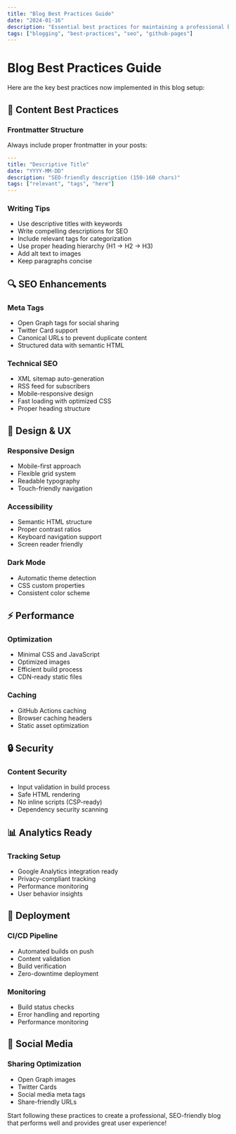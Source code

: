 ```yaml
---
title: "Blog Best Practices Guide"
date: "2024-01-16"
description: "Essential best practices for maintaining a professional blog with GitHub Pages"
tags: ["blogging", "best-practices", "seo", "github-pages"]
---
```


# Blog Best Practices Guide

Here are the key best practices now implemented in this blog setup:

## 📝 Content Best Practices

### Frontmatter Structure
Always include proper frontmatter in your posts:

```yaml
---
title: "Descriptive Title"
date: "YYYY-MM-DD"
description: "SEO-friendly description (150-160 chars)"
tags: ["relevant", "tags", "here"]
---
```

### Writing Tips
- Use descriptive titles with keywords
- Write compelling descriptions for SEO
- Include relevant tags for categorization
- Use proper heading hierarchy (H1 → H2 → H3)
- Add alt text to images
- Keep paragraphs concise

## 🔍 SEO Enhancements

### Meta Tags
- Open Graph tags for social sharing
- Twitter Card support
- Canonical URLs to prevent duplicate content
- Structured data with semantic HTML

### Technical SEO
- XML sitemap auto-generation
- RSS feed for subscribers
- Mobile-responsive design
- Fast loading with optimized CSS
- Proper heading structure

## 🎨 Design & UX

### Responsive Design
- Mobile-first approach
- Flexible grid system
- Readable typography
- Touch-friendly navigation

### Accessibility
- Semantic HTML structure
- Proper contrast ratios
- Keyboard navigation support
- Screen reader friendly

### Dark Mode
- Automatic theme detection
- CSS custom properties
- Consistent color scheme

## ⚡ Performance

### Optimization
- Minimal CSS and JavaScript
- Optimized images
- Efficient build process
- CDN-ready static files

### Caching
- GitHub Actions caching
- Browser caching headers
- Static asset optimization

## 🔒 Security

### Content Security
- Input validation in build process
- Safe HTML rendering
- No inline scripts (CSP-ready)
- Dependency security scanning

## 📊 Analytics Ready

### Tracking Setup
- Google Analytics integration ready
- Privacy-compliant tracking
- Performance monitoring
- User behavior insights

## 🚀 Deployment

### CI/CD Pipeline
- Automated builds on push
- Content validation
- Build verification
- Zero-downtime deployment

### Monitoring
- Build status checks
- Error handling and reporting
- Performance monitoring

## 📱 Social Media

### Sharing Optimization
- Open Graph images
- Twitter Cards
- Social media meta tags
- Share-friendly URLs

Start following these practices to create a professional, SEO-friendly blog that performs well and provides great user experience!